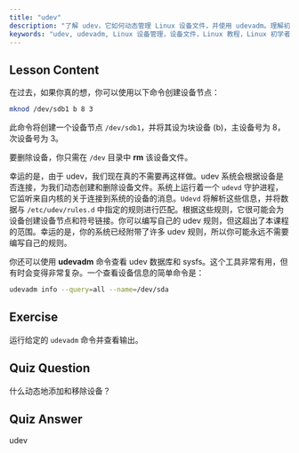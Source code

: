 ```yaml
---
title: "udev"
description: "了解 udev，它如何动态管理 Linux 设备文件，并使用 udevadm。理解初学者的设备节点创建。"
keywords: "udev, udevadm, Linux 设备管理，设备文件，Linux 教程，Linux 初学者，udev 规则，Linux 指南"
---
```


## Lesson Content

在过去，如果你真的想，你可以使用以下命令创建设备节点：

```bash
mknod /dev/sdb1 b 8 3
```

此命令将创建一个设备节点 `/dev/sdb1`，并将其设为块设备 (b)，主设备号为 8，次设备号为 3。

要删除设备，你只需在 `/dev` 目录中 **rm** 该设备文件。

幸运的是，由于 udev，我们现在真的不需要再这样做。udev 系统会根据设备是否连接，为我们动态创建和删除设备文件。系统上运行着一个 `udevd` 守护进程，它监听来自内核的关于连接到系统的设备的消息。`Udevd` 将解析这些信息，并将数据与 `/etc/udev/rules.d` 中指定的规则进行匹配。根据这些规则，它很可能会为设备创建设备节点和符号链接。你可以编写自己的 udev 规则，但这超出了本课程的范围。幸运的是，你的系统已经附带了许多 udev 规则，所以你可能永远不需要编写自己的规则。

你还可以使用 **udevadm** 命令查看 udev 数据库和 sysfs。这个工具非常有用，但有时会变得非常复杂。一个查看设备信息的简单命令是：

```bash
udevadm info --query=all --name=/dev/sda
```

## Exercise

运行给定的 `udevadm` 命令并查看输出。

## Quiz Question

什么动态地添加和移除设备？

## Quiz Answer

udev
